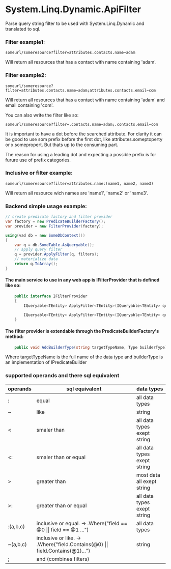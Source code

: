 # System.Linq.Dynamic.ApiFilter

Parse query string filter to be used with System.Linq.Dynamic and translated to sql. 

### Filter example1:
```
someurl/someresource?filter=attributes.contacts.name~adam
```
Will return all resources that has a contact with name containing 'adam'.

### Filter example2:
```
someurl/someresource?filter=attributes.contacts.name~adam;attributes.contacts.email~com
```
Will return all resources that has a contact with name containing 'adam' and email containing 'com'.

You can also write the filter like so:
```
someurl/someresource?filter=.contacts.name~adam;.contacts.email~com
```
It is important to have a dot before the searched attribute. For clarity it can be good to use som prefix before the first dot, like attributes.someptoperty or x.somepropert. But thats up to the consuming part.

The reason for using a leading dot and expecting a possible prefix is for furure use of prefix categories.

### Inclusive or filter example:
```
someurl/someresource?filter=attributes.name:(name1, name2, name3)
```
Will return all resource wich names are 'name1', 'name2' or 'name3'.

### Backend simple usage example:
```C#
// create predicate factory and filter provider
var factory = new PredicateBuilderFactory();
var provider = new FilterProvider(factory);

using(vad db = new SomeDbContext())
{
    var q = db.SomeTable.AsQueryable();
    // apply query filter
    q = provider.ApplyFilter(q, filters);
    // materialize data
    return q.ToArray();
}

```

#### The main service to use in any web app is IFilterProvider that is defined like so:
```C#
    public interface IFilterProvider
    {
        IQueryable<TEntity> ApplyFilter<TEntity>(IQueryable<TEntity> query, string filters);

        IQueryable<TEntity> ApplyFilter<TEntity>(IQueryable<TEntity> query, IEnumerable<Filter> filters);
    }
```
#### The filter provider is extendable through the PredicateBuilderFactory's method:
```C#
    public void AddBuilderType(string targetTypeName, Type builderType){...}
```
Where targetTypeName is the full name of the data type and builderType is an implementation of IPredicateBuilder

### supported operands and there sql equivalent
 operands | sql equivalent | data types
--- | --- | ---
 : | equal | all data types
 ~ | like | string
 < | smaler than | all data types exept string
 <: | smaler than or equal | all data types exept string
 \>  | greater than | most data all exept string
 \>: | greater than or equal | all data types exept string
 :(a,b,c) | inclusive or equal. -\> .Where("field == @0 \|\| field == @1 ...") | all data types
 ~(a,b,c) | inclusive or like. -\> .Where("field.Contains(@0) \|\| field.Contains(@1)...") | string
 ; | and (combines filters)
